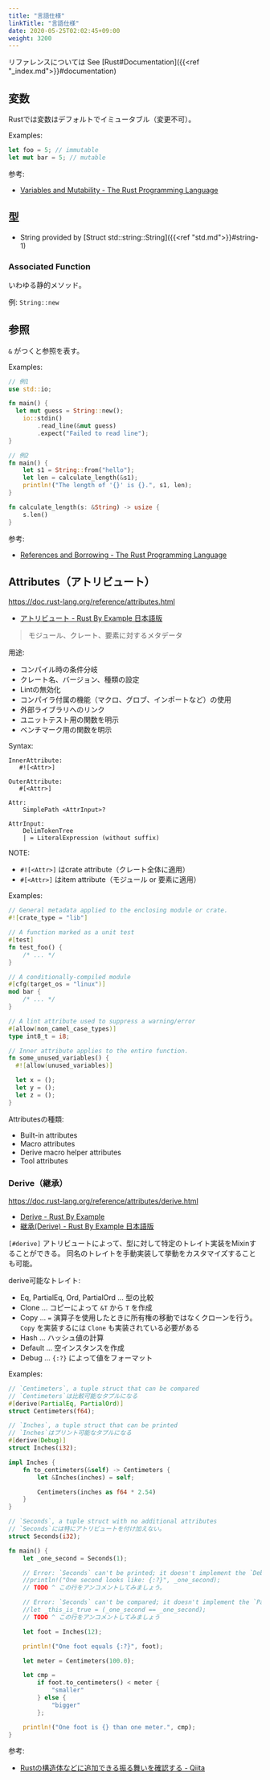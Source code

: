 ```yaml
---
title: "言語仕様"
linkTitle: "言語仕様"
date: 2020-05-25T02:02:45+09:00
weight: 3200
---
```


リファレンスについては See [Rust#Documentation]({{<ref "_index.md">}}#documentation)

## 変数

Rustでは変数はデフォルトでイミュータブル（変更不可）。

Examples:

```Rust
let foo = 5; // immutable
let mut bar = 5; // mutable
```

参考:

- [Variables and Mutability - The Rust Programming Language](https://doc.rust-lang.org/book/ch03-01-variables-and-mutability.html#variables-and-mutability)

## 型

- String provided by [Struct std::string::String]({{<ref "std.md">}}#string-1)

### Associated Function

いわゆる静的メソッド。

例: `String::new`

## 参照

`&` がつくと参照を表す。

Examples:

```Rust
// 例1
use std::io;

fn main() {
  let mut guess = String::new();
    io::stdin()
        .read_line(&mut guess)
        .expect("Failed to read line");
}

// 例2
fn main() {
    let s1 = String::from("hello");
    let len = calculate_length(&s1);
    println!("The length of '{}' is {}.", s1, len);
}

fn calculate_length(s: &String) -> usize {
    s.len()
}
```

参考:

- [References and Borrowing - The Rust Programming Language](https://doc.rust-lang.org/book/ch04-02-references-and-borrowing.html)

## Attributes（アトリビュート）

https://doc.rust-lang.org/reference/attributes.html

- [アトリビュート - Rust By Example 日本語版](https://doc.rust-jp.rs/rust-by-example-ja/attribute.html)

> モジュール、クレート、要素に対するメタデータ

用途:

- コンパイル時の条件分岐
- クレート名、バージョン、種類の設定
- Lintの無効化
- コンパイラ付属の機能（マクロ、グロブ、インポートなど）の使用
- 外部ライブラリへのリンク
- ユニットテスト用の関数を明示
- ベンチマーク用の関数を明示

Syntax:

```
InnerAttribute:
   #![<Attr>]

OuterAttribute:
   #[<Attr>]

Attr:
    SimplePath <AttrInput>?

AttrInput:
    DelimTokenTree
    | = LiteralExpression (without suffix)
```

NOTE:

- `#![<Attr>]` はcrate attribute（クレート全体に適用）
- `#[<Attr>]` はitem attribute（モジュール or 要素に適用）

Examples:

```Rust
// General metadata applied to the enclosing module or crate.
#![crate_type = "lib"]

// A function marked as a unit test
#[test]
fn test_foo() {
    /* ... */
}

// A conditionally-compiled module
#[cfg(target_os = "linux")]
mod bar {
    /* ... */
}

// A lint attribute used to suppress a warning/error
#[allow(non_camel_case_types)]
type int8_t = i8;

// Inner attribute applies to the entire function.
fn some_unused_variables() {
  #![allow(unused_variables)]

  let x = ();
  let y = ();
  let z = ();
}
```

Attributesの種類:

- Built-in attributes
- Macro attributes
- Derive macro helper attributes
- Tool attributes

### Derive（継承）

https://doc.rust-lang.org/reference/attributes/derive.html

- [Derive - Rust By Example](https://doc.rust-lang.org/stable/rust-by-example/trait/derive.html)
- [継承(Derive) - Rust By Example 日本語版](https://doc.rust-jp.rs/rust-by-example-ja/trait/derive.html)

`[#derive]` アトリビュートによって、型に対して特定のトレイト実装をMixinすることができる。
同名のトレイトを手動実装して挙動をカスタマイズすることも可能。

derive可能なトレイト:

- Eq, PartialEq, Ord, PartialOrd ... 型の比較
- Clone ... コピーによって `&T` から `T` を作成
- Copy ... `=` 演算子を使用したときに所有権の移動ではなくクローンを行う。 `Copy` を実装するには `Clone` も実装されている必要がある
- Hash ... ハッシュ値の計算
- Default ... 空インスタンスを作成
- Debug ... `{:?}` によって値をフォーマット

Examples:

```Rust
// `Centimeters`, a tuple struct that can be compared
// `Centimeters`は比較可能なタプルになる
#[derive(PartialEq, PartialOrd)]
struct Centimeters(f64);

// `Inches`, a tuple struct that can be printed
// `Inches`はプリント可能なタプルになる
#[derive(Debug)]
struct Inches(i32);

impl Inches {
    fn to_centimeters(&self) -> Centimeters {
        let &Inches(inches) = self;

        Centimeters(inches as f64 * 2.54)
    }
}

// `Seconds`, a tuple struct with no additional attributes
// `Seconds`には特にアトリビュートを付け加えない。
struct Seconds(i32);

fn main() {
    let _one_second = Seconds(1);

    // Error: `Seconds` can't be printed; it doesn't implement the `Debug` trait
    //println!("One second looks like: {:?}", _one_second);
    // TODO ^ この行をアンコメントしてみましょう。

    // Error: `Seconds` can't be compared; it doesn't implement the `PartialEq` trait
    //let _this_is_true = (_one_second == _one_second);
    // TODO ^ この行をアンコメントしてみましょう

    let foot = Inches(12);

    println!("One foot equals {:?}", foot);

    let meter = Centimeters(100.0);

    let cmp =
        if foot.to_centimeters() < meter {
            "smaller"
        } else {
            "bigger"
        };

    println!("One foot is {} than one meter.", cmp);
}
```


参考:

- [Rustの構造体などに追加できる振る舞いを確認する - Qiita](https://qiita.com/apollo_program/items/2495dda519ae160971ed)
